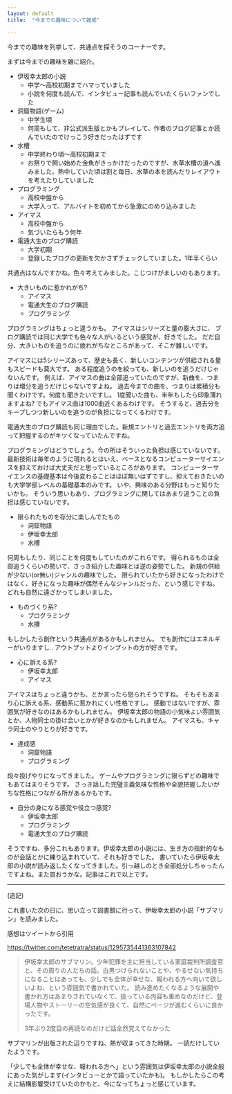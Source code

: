 ```yaml
---
layout: default
title:  "今までの趣味について雑感"

---
```


今までの趣味を列挙して、共通点を探そうのコーナーです。

まずは今までの趣味を雑に紹介。

- 伊坂幸太郎の小説
  - 中学〜高校初期までハマっていました
  - 小説を何度も読んで、インタビュー記事も読んでいたくらいファンでした
- 洞窟物語(ゲーム)
  - 中学生頃
  - 何周もして、非公式派生版とかもプレイして、作者のブログ記事とか読んでいたのでけっこう好きだったはずです
- 水槽
  - 中学終わり頃〜高校初期まで
  - お祭りで飼い始めた金魚がきっかけだったのですが、水草水槽の道へ進みました。熱中していた頃は割と毎日、水草の本を読んだりレイアウトを考えたりしていました
- プログラミング
  - 高校中盤から
  - 大学入って、アルバイトを初めてから急激にのめり込みました
- アイマス
  - 高校中盤から
  - 気づいたらもう何年
- 電通大生のブログ購読
  - 大学初期
  - 登録したブログの更新を欠かさずチェックしていました。1年半くらい

共通点はなんですかね。色々考えてみました。こじつけがましいのもあります。

- 大きいものに惹かれがち?
  - アイマス
  - 電通大生のブログ購読
  - プログラミング

プログラミングはちょっと違うかも。
アイマスはシリーズと量の膨大さに、
ブログ購読では同じ大学でも色々な人がいるという感覚が、好きでした。
だだ自分、大きいものを追うのに疲れがちなところがあって、そこが難しいです。

アイマスには5シリーズあって、歴史も長く、新しいコンテンツが供給される量もスピードも莫大です。
ある程度追うのを絞っても、新しいのを追うだけじゃないんです。
例えば、アイマスの曲は全部追っていたのですが、新曲を、つまりは増分を追うだけじゃないですよね。
過去今までの曲を、つまりは累積分も聞くわけです。何度も聞きたいですし。
1度聞いた曲も、半年もしたら印象薄れますよね? でもアイマス曲は1000曲近くあるわけです。
そうすると、過去分をキープしつつ新しいのを追うのが負担になってくるわけです。

電通大生のブログ購読も同じ理由でした。新規エントリと過去エントリを両方追って把握するのがキツくなっていたんですね。

プログラミングはどうでしょう。今の所はそういった負担は感じていないです。
最新技術は毎年のように現れるとはいえ、ベースとなるコンピューターサイエンスを抑えておけば大丈夫だと思っているところがあります。
コンピューターサイエンスの基礎基本は今後変わることはほぼ無いはずですし、抑えておきたいのも大学学部レベルの基礎基本のみです。
いや、興味のある分野はもっと知りたいかも。
そういう思いもあり、プログラミングに関してはあまり追うことの負担は感じていないです。

- 限られたものを存分に楽しんでたもの
  - 洞窟物語
  - 伊坂幸太郎
  - 水槽

何周もしたり、同じことを何度もしていたのがこれらです。
得られるものは全部追うくらいの勢いで、さっき紹介した趣味とは逆の姿勢でした。
新規の供給が少ない(or無い)ジャンルの趣味でした。
限られていたから好きになったわけではなく、好きになった趣味が偶然そんなジャンルだった、という感じですね。
どれも自然に遠ざかってしまいました。

- ものづくり系?
  - プログラミング
  - 水槽

もしかしたら創作という共通点があるかもしれません。
でも創作にはエネルギーがいりますし..
アウトプットよりインプットの方が好きです。

- 心に訴える系?
  - 伊坂幸太郎
  - アイマス

アイマスはちょっと違うかも、とか言ったら怒られそうですね。
そもそもあまり心に訴える系、感動系に惹かれにくい性格ですし。
感動ではないですが、雰囲気が好きなのはあるかもしれません。
伊坂幸太郎の物語の小気味よい雰囲気とか、人物同士の掛け合いとかが好きなのかもしれません。
アイマスも、キャラ同士のやりとりが好きです。

- 達成感
  - 洞窟物語
  - プログラミング

段々投げやりになってきました。
ゲームやプログラミングに限らずどの趣味でもあてはまりそうです。
さっき話した完璧主義気味な性格や全貌把握したいがちな性格につながる所があるかもです。

- 自分の身になる感覚や役立つ感覚?
  - 伊坂幸太郎
  - プログラミング
  - 電通大生のブログ購読

そうですね、多分これもあります。伊坂幸太郎の小説には、生き方の指針的なものが会話とかに練り込まれていて、それも好きでした。
書いていたら伊坂幸太郎の小説が読み返したくなってきました。引っ越しのとき全部処分しちゃったんですよね。また買おうかな。記事はこれで以上です。

---

(追記)

これ書いた次の日に、思い立って図書館に行って、伊坂幸太郎の小説「サブマリン」を読みました。

感想はツイートから引用

https://twitter.com/tetetratra/status/1295735441363107842

> 伊坂幸太郎のサブマリン。少年犯罪を主に担当している家庭裁判所調査官と、その周りの人たちの話。白黒つけられないことや、やるせない気持ちになることはあっても、少しでも全体が幸せな、報われる方へ向いて欲しいよね、という雰囲気で書かれていた。
> 読み進めたくなるような展開や書かれ方はあまりされていなくて、扱っている内容も重めなのだけど、登場人物やストーリーの空気感が良くて、自然にページが進むくらいに良かったです。
>
> 3年ぶり2度目の再読なのだけど話全然覚えてなかった

サブマリンが出版された辺りですね、熱が収まってきた時期。
一読だけしていたようです。

「少しでも全体が幸せな、報われる方へ」という雰囲気は伊坂幸太郎の小説全般にあった気がします(インタビューとかで語っていたかも)。
もしかしたらこの考えに結構影響受けていたのかもと、今になってちょっと感じています。

